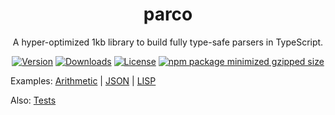 <div align="center">

# parco

A hyper-optimized 1kb library to build fully type-safe parsers in TypeScript.

[![Version](https://img.shields.io/npm/v/parco?style=for-the-badge)](https://www.npmjs.com/package/parco)
[![Downloads](https://img.shields.io/npm/dt/parco?style=for-the-badge)](https://www.npmjs.com/package/parco)
[![License](https://img.shields.io/npm/l/parco?style=for-the-badge)](https://www.npmjs.com/package/parco)
[![npm package minimized gzipped size](https://img.shields.io/bundlejs/size/parco?style=for-the-badge)](https://bundlejs.com/?q=parco)

</div>

Examples: [Arithmetic](./examples/arithmetic.ts) | [JSON](./examples/json.ts) | [LISP](./examples/lisp.ts)

Also: [Tests](./tests/index.test.ts)
